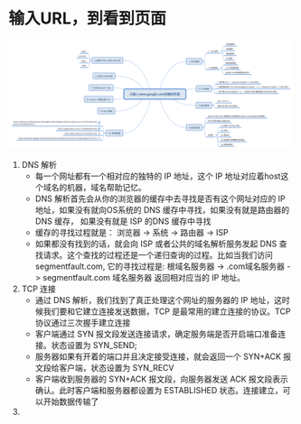 # 输入URL，到看到页面
![](/Images/inputUrl.png)
1. DNS 解析
    - 每一个网址都有一个相对应的独特的 IP 地址，这个 IP 地址对应着host这个域名的机器，域名帮助记忆。
    - DNS 解析首先会从你的浏览器的缓存中去寻找是否有这个网址对应的 IP 地址，如果没有就向OS系统的 DNS 缓存中寻找，如果没有就是路由器的 DNS 缓存， 如果没有就是 ISP 的DNS 缓存中寻找
    - 缓存的寻找过程就是： 浏览器 -> 系统 -> 路由器 -> ISP
    - 如果都没有找到的话，就会向 ISP 或者公共的域名解析服务发起 DNS 查找请求。这个查找的过程还是一个递归查询的过程。比如当我们访问segmentfault.com, 它的寻找过程是: 根域名服务器 -> .com域名服务器 -> segmentfault.com 域名服务器 返回相对应当的 IP 地址。
2. TCP 连接
   - 通过 DNS 解析，我们找到了真正处理这个网址的服务器的 IP 地址，这时候我们要和它建立连接发送数据，TCP 是最常用的建立连接的协议。TCP 协议通过三次握手建立连接
   - 客户端通过 SYN 报文段发送连接请求，确定服务端是否开启端口准备连接。状态设置为 SYN_SEND;
   - 服务器如果有开着的端口并且决定接受连接，就会返回一个 SYN+ACK 报文段给客户端，状态设置为 SYN_RECV
   - 客户端收到服务器的 SYN+ACK 报文段，向服务器发送 ACK 报文段表示确认。此时客户端和服务器都设置为 ESTABLISHED 状态。连接建立，可以开始数据传输了
3. 